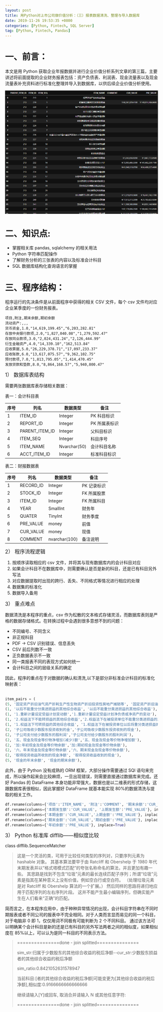 ```yaml
---
layout: post
title: 用Python对上市公司做价值分析：（三）报表数据清洗、整理与导入数据库
date: 2019-11-26 19:53:35 +0800
categories: [Python, Fintech, SQL Server]
tag: [Python, Fintech, Pandas]
---
```


# 一、前言：

本文是用 Python 获取企业年报数据并进行企业价值分析系列文章的第三篇，主要讲述将前面提取的企业财务报表包括：资产负债表、利润表、现金流量表以及现金流量表补充资料进行标准化整理并导入到数据库，以供后续企业价值分析使用。

![财务数据清洗整理](/assets/images/dbtbl.png)

# 二、知识点:

- 掌握相关库 pandas, sqlalchemy 的相关用法
- Python 字符串匹配操作
- 了解财务分析的三张表的内容以及标准会计科目
- SQL 数据库结构化查询语言的掌握

<!--more-->

# 三、程序结构：

程序运行的先决条件是从前面程序中获得的相关 CSV 文件，每个 csv 文件均对应企业某季度的一份财务报表。

```csv
项目,附注,期末余额,期初余额
流动资产:,,,
货币资金,1.0,"14,619,199.45","6,203,282.81"
存放中央银行款项,2.0,"1,827,040.08","1,279,592.47"
存放同业款项,3.0,"2,024,431.24","2,126,444.99"
衍生金融资产,4.0,"14,339.10","162,513.84"
应收票据,5.0,"26,229,378.71","17,097,233.37"
应收账款,6.0,"13,617,075.57","9,362,102.75"
预付款项,7.0,"1,813,795.05","1,414,470.45"
发放贷款和垫款,8.0,"8,864,168.57","5,940,800.47"

```

<big>1） 数据库表结构</big>

需要两张数据库表存储相关数据：

表一：会计科目表

| 序号 | 列名           | 数据类型     | 备注          |
| ---- | -------------- | ------------ | ------------- |
| 1    | ITEM_ID        | Integer      | PK 科目标识   |
| 2    | REPORT_ID      | Integer      | PK 所属表标识 |
| 3    | PARENT_ITEM_ID | Integer      | 父科目标识    |
| 4    | ITEM_SEQ       | Integer      | 科目序号      |
| 5    | ITEM_NAME      | Nvarchar(50) | 会计科目名称  |
| 6    | ACCT_ITEM_ID   | Integer      | 标准科目标识  |

表二：财报数据表

| 序号 | 列名      | 数据类型      | 备注        |
| ---- | --------- | ------------- | ----------- |
| 1    | RECORD_ID | Integer       | PK 记录标识 |
| 2    | STOCK_ID  | Integer       | FK 所属股票 |
| 3    | ITEM_ID   | Integer       | FK 所属科目 |
| 4    | YEAR      | SmallInt      | 财务年      |
| 5    | QUATER    | TinyInt       | 财务季度    |
| 6    | PRE_VALUE | money         | 前值        |
| 7    | CUR_VALUE | money         | 现值        |
| 8    | COMMENT   | nvarchar(100) | 备注说明    |

<big>2） 程序流程逻辑</big>

1. 按顺序读取相应的 csv 文件，并将其与现有数据库内的会计科目对应
2. 如果会计科目不在数据库中，则需要确认是否是新的科目，还是已有科目另外写法
3. 对应数据提取时出现的跨行、丢失、不同格式等情况进行相应的处理
4. 数据集的标准化
5. 数据导入备用

<big>3） 重点难点</big>

数据清洗是本程序的重点，csv 作为松散的文本格式存储灵活，而数据库表则是严格的数据存储格式。在转换过程中会遇到很多意想不到的问题：

- 不同编号、不同含义
- 非正规科目
- PDF -> CSV 识别错误、信息丢失
- CSV 前后列数不一致
- 正负数据表示不一致
- 同一类报表不同的表现方式如何统一
- 会计科目之间的层级关系的确定

因此，程序的重点在于对数据的确认和清洗,以下是部分非标准会计科目的标准化映射表：

```python

item_pairs = (
(5, '固定资产折旧油气资产折耗生产性生物资产折旧投资性房地产摊销等', '固定资产折旧油气资产折耗生产性生物资产折旧'),
(1, '以后不能重分分类进损益的其他综合收益', '以后不能重分类进损益的其他综合收益'),
(1, '1.重新计量设定受益计划变动额','1.重新计量设定受益计划净负债或净资产的变动'),
(1, '2.权益法下不能转损益的其他综合收益','2.权益法下在被投资单位不能重分类进损益的其他综合收益中享有的份额'),
(1, '1.权益法下可转损益的其他综合收益', '1.权益法下在被投资单位以后将重分类进损益的其他综合收益中享有的份额'),
(2, '子公司吸收少数股东投资收到的金','子公司吸收少数股东投资收到的现金'),
(2, '子公司支付给少数股东的股利润','子公司支付给少数股东的股利利润'),
(2, '五、现金及现金等价物净增加(减少)额','五、现金及现金等价物净增加额'),
(2, '加:年初现金及现金等价物余额','加:期初现金及现金等价物余额'),
(2, '六、年末现金及现金等价物余额','六、期末现金及现金等价物余额'),
(2, '取得投资收益所收到的现金净额', '取得投资收益收到的现金'),
(5, '现金的年末余额', '现金的期末余额'),

```

此外，由于 Python 没有成熟的 ORM 框架，大部分操作需要通过 SQl 语句来完成，所以操作起来会比较麻烦，一旦出现错误，则需要直接通过数据库来完成。还好 Pandas 的 DataFrame 本身功能非常强大，数据也是以二维表的形式存储，这跟数据库表很相似，因此掌握好 DataFrame 就基本能实现 80%的数据清洗与提取的相关工作。

```python
df.rename(columns={'项目':'ITEM_NAME', '附注':'COMMENT', '期末余额':'CUR_VALUE','期初余额':'PRE_VALUE'}, inplace=True) #资产负债表
df.rename(columns={'本期发生额':'CUR_VALUE', '上期发生额':'PRE_VALUE'}, inplace=True) #利润表
df.rename(columns={'本期金额':'CUR_VALUE','上期金额':'PRE_VALUE'}, inplace=True) #利润表\现金流量表
df.rename(columns={'期末金额':'CUR_VALUE','期初金额':'PRE_VALUE'}, inplace=True) #利润表\现金流量表-600498
df.rename(columns={'年初余额':'PRE_VALUE'}, inplace=True)

```

<big>3） Python 标准库 difflib——相似度比较</big>

class difflib.SequenceMatcher

> 这是一个灵活的类，可用于比较任何类型的序列对，只要序列元素为 hashable 对象。 其基本算法要早于由 Ratcliff 和 Obershelp 于 1980 年代末期发表并以“格式塔模式匹配”的夸张名称命名的算法，并且更加有趣一些。 其思路是找到不包含“垃圾”元素的最长连续匹配子序列；所谓“垃圾”元素是指其在某种意义上没有价值，例如空白行或空白符。 （处理垃圾元素是对 Ratcliff 和 Obershelp 算法的一个扩展。） 然后同样的思路将递归地应用于匹配序列的左右序列片段。 这并不能产生最小编辑序列，但确实能产生在人们看来“正确”的匹配。

简而言之，在本程序应用中，由于种种异常情况的出现，会计科目字符串在不同时期报表或者不同公司的报表中不完全相同。对于人类而言显而易见的同一个科目，对于电脑非 0 即 1，仅仅用词不同极有可能判断为 2 个不同科目。
通过该方法可以明确某个会计科目是新的还是已有科目的另外写法两者之间的相似度，如果相似度在 85%以上，可以认为是同一科目的不同表示方法。

> ===============done - join splitted===============
>
> sim_str:归属于少数股东的其他综合收益的税后净额--cur_str:少数股东损益者的其他综合收益的税后净额
>
> sim_ratio:0.8421052631578947
>
> 当前科目:[者的其他综合收益的税后净额]可能变更为[其他综合收益的税后净额],相似度:0.9166666666666666
>
> 继续请输入[Y]或回车, 取消合并请输入 N 或其他任意字符:
>
> ===============done - join splitted===============
